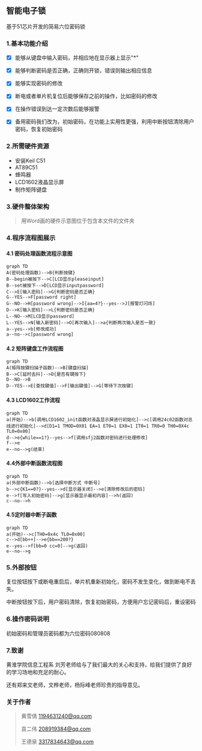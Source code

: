 ## 智能电子锁

基于51芯片开发的简易六位密码锁

### 1.基本功能介绍

- [x] 能够从键盘中输入密码，并相应地在显示器上显示"*"

-  [x] 能够判断密码是否正确，正确则开锁，错误则输出相应信息
-  [x] 能够实现密码的修改
-  [x] 断电或者单片机复位后能够保存之前的操作，比如密码的修改
-  [x] 在操作错误到达一定次数后能够报警
-  [x] 备用密码我们改为，初始密码，在功能上实用性更强，利用中断按钮清除用户密码，恢复初始密码

### 2.所需硬件资源

- 安装Keil C51
- AT89C51
- 蜂鸣器
- LCD1602液晶显示屏
- 制作矩阵键盘

### 3.硬件整体架构

> 用Word画的硬件示意图位于包含本文件的文件夹

### 4.程序流程图展示

####                     4.1 密码处理函数流程示意图

```mermaid
graph TD
A(密码处理函数)-->B{判断按键}
B--begin被按下-->C[LCD显示pleaseinput]
B--set被按下-->D[LCD显示inputpassword]
C-->E[输入密码]-->G{判断密码是否正确}
G--YES-->F[password right]
G--NO-->H[password wrong]-->I{aa=4?}--yes-->J[报警灯闪烁]
D-->K[输入密码]-->L{判断密码是否正确}
L--NO-->M[LCD显示password]
L--YES-->N[输入新密码]-->O[再次输入]-->a{判断两次输入是否一致}
a--yes-->b[修改成功]
a--no-->c[password wrong]

```

####                          4.2    矩阵键盘工作流程图 

```mermaid
graph TD
A(矩阵按键扫描子函数)-->B[键盘扫描]
B-->C[延时去抖]-->D{是否有键按下}
D--NO-->B
D--YES-->E[查找键值]-->F[输出键值]-->G[等待下次按键]

```

####                    4.3 LCD1602工作流程

```mermaid
graph TD
a(开始)-->b[调用LCD1602_init函数对液晶显示屏进行初始化]-->c[调用24c02函数对总线进行初始化]-->d[D1=1 TMOD=0X01 EA=1 ET0=1 EX0=1 IT0=1 TR0=0 TH0=0X4c TL0=0x00]
d-->e{while==1?}--yes-->f[调用sfj2函数对密码进行处理修改]
f-->e
e--no-->g(结束)
```

####           4.4外部中断函数流程图

```mermaid
graph TD
a(外部中断函数)-->b[选择中断方式 中断号]
b-->c{K1==0?}--yes-->d[显示器关闭]-->e[清除修改后的密码]
e-->f[写入初始密码]-->g[显示器显示最初内容]-->h(返回)
c--no-->h
```



####           4.5定时器中断子函数

```mermaid
graph TD
a(开始)-->c[TH0=0x4c TL0=0x00]
c-->d[bb++]-->e{bb==200?}
e--yes-->f[bb=0 cc=0]-->g(返回)
e--no-->g
```





### 5.外部按钮

复位按钮按下或断电重启后，单片机重新初始化，密码不发生变化，做到断电不丢失。

中断按钮按下后，用户密码清除，恢复初始密码，方便用户忘记密码后，重设密码

### 6.操作密码说明

初始密码和管理员密码都为六位密码080808

### 7.致谢

黄淮学院信息工程系 刘芳老师给与了我们最大的关心和支持，给我们提供了良好的学习场地和充足的耐心。

还有郑来文老师，文桦老师，杨际峰老师珍贵的指导意见。

### 关于作者

> 黄雪倩    1194631240@qq.com
>
> 袁二伟    208919384@qq.com
>
> 王德泉    3317834643@qq.com